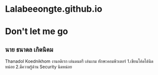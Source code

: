 # Lalabeeongte.github.io

<h1>Don't let me go</h1>
<h2>นาย ธนาดล เกิดนิคม</h2>
Thanadol Koednikhom
งานอดิเรก เล่นดนตรี เล่นเกม
ทักษะคอมพิวเตอร์
1.เขียนโค้ดได้นิดหน่อย
2.มีความรู้ด้าน Security นิดหน่อย
 
